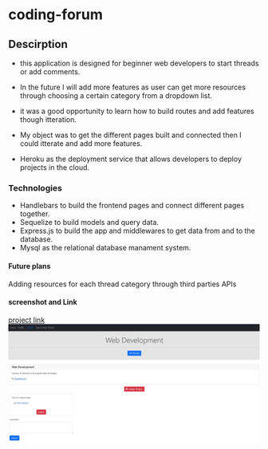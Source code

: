 # coding-forum

## Descirption
- this application is designed for beginner web developers to start threads or add comments.
- In the future I will add more features as user can get more resources through choosing a certain category from a dropdown list.


- it was a good opportunity to learn how to build routes and add features though itteration.
- My object was to get the different pages built and connected then I could itterate and add more features.
- Heroku as the deployment service that allows developers to deploy projects in the cloud.

### Technologies

- Handlebars to build the frontend pages and connect different pages together.
- Sequelize to build models and query data.
- Express.js to build the app and middlewares to get data from and to the database.
- Mysql as the relational database manament system.

#### Future plans
Adding resources for each thread category through third parties APIs

#### screenshot and Link

[project link](https://young-taiga-42670.herokuapp.com)
![project screenshot](./public/images/coding-forum.jpg)